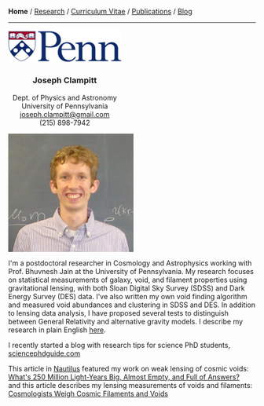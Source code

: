 <div class="container">

**Home** /
[Research](research.html) /
[Curriculum Vitae](cvitae.html) /
[Publications](publications.html) /
[Blog](blog.html)

***


<div class="row">
  <div class="six columns">
  <center>

<img width=230 src="images/logo_upenn.png" />



### Joseph Clampitt

  Dept. of Physics and Astronomy\
  University of Pennsylvania\
  <joseph.clampitt@gmail.com>\
  (215) 898-7942

  </center>
  </div>
  
  <div class="six columns">
  <img width=255 src="images/joseph3.jpg"/>
  </div>
</div>

I'm a postdoctoral researcher in Cosmology and Astrophysics working with Prof. Bhuvnesh Jain at the University of Pennsylvania.
My research focuses on statistical measurements of galaxy, void, and filament properties using gravitational lensing, with both Sloan Digital Sky Survey (SDSS) and Dark Energy Survey (DES) data.
I've also written my own void finding algorithm and measured void abundances and clustering in SDSS and DES.
In addition to lensing data analysis, I have proposed several tests to distinguish between General Relativity and alternative gravity models.
I describe my research in plain English [here](research.html).

I recently started a blog with research tips for science PhD students, [sciencephdguide.com](http://sciencephdguide.com/phd-guide/)

This article in [Nautilus](http://nautil.us) featured my work on weak lensing of cosmic voids:\
[What's 250 Million Light-Years Big, Almost Empty, and Full of Answers?](http://nautil.us/issue/16/nothingness/whats-250-million-light_years-big-almost-empty-and-full-of-answers)  
and this article describes my lensing measurements of voids and filaments:\
[Cosmologists Weigh Cosmic Filaments and Voids](http://www.upenn.edu/pennnews/news/cosmologists-penn-weigh-cosmic-filaments-and-voids)

</div>